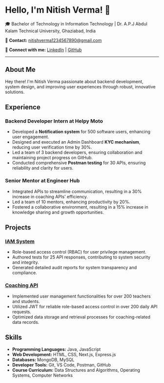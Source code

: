 # Hello, I'm Nitish Verma! 👋

🎓 Bachelor of Technology in Information Technology | Dr. A.P.J Abdul Kalam Technical University, Ghaziabad, India

📧 **Contact:** [nitishverma1234567890@gmail.com](mailto:nitishverma1234567890@gmail.com)

🔗 **Connect with me:** [LinkedIn](https://linkedin.com/in/nitver20) | [GitHub](https://github.com/Nitish236)

---

## About Me

Hey there! I'm Nitish Verma passionate about backend development, system design, and improving user experiences through robust, innovative solutions.

## Experience

### Backend Developer Intern at Helpy Moto

- Developed a **Notification system** for 500 software users, enhancing user engagement.
- Designed and executed an Admin Dashboard **KYC mechanism**, reducing user verification time by 30%.
- Led a team of 3 backend developers, ensuring collaboration and maintaining project progress on GitHub.
- Conducted comprehensive **Postman testing** for 30 APIs, ensuring reliability and clarity for users.

### Senior Mentor at Engineer Hub

- Integrated APIs to streamline communication, resulting in a 30% increase in coaching APIs' efficiency.
- Led a team of 10 mentors, enhancing productivity by 20%.
- Fostered a collaborative environment, resulting in a 15% increase in knowledge sharing and growth opportunities.

## Projects

### [IAM System](https://github.com/Nitish236/IAM_System_API)

- Role-based access control (RBAC) for user privilege management.
- Authored tests for 25 API responses, contributing to system security and integrity.
- Generated detailed audit reports for system transparency and compliance.

### [Coaching API](https://github.com/Nitish236/Coaching_API)

- Implemented user management functionalities for over 200 teachers and students.
- Utilized JWT for reliable role-based access control in over 200 daily API requests.
- Optimized data storage and retrieval processes for coaching-related data records.

## Skills

- **Programming Languages:** Java, JavaScript
- **Web Development:** HTML, CSS, Next.js, Express.js
- **Databases:** MongoDB, MySQL
- **Developer Tools:** Git, VS Code, Postman, GitHub
- **Course Curriculum:** Data Structures and Algorithms, Operating Systems, Computer Networks
